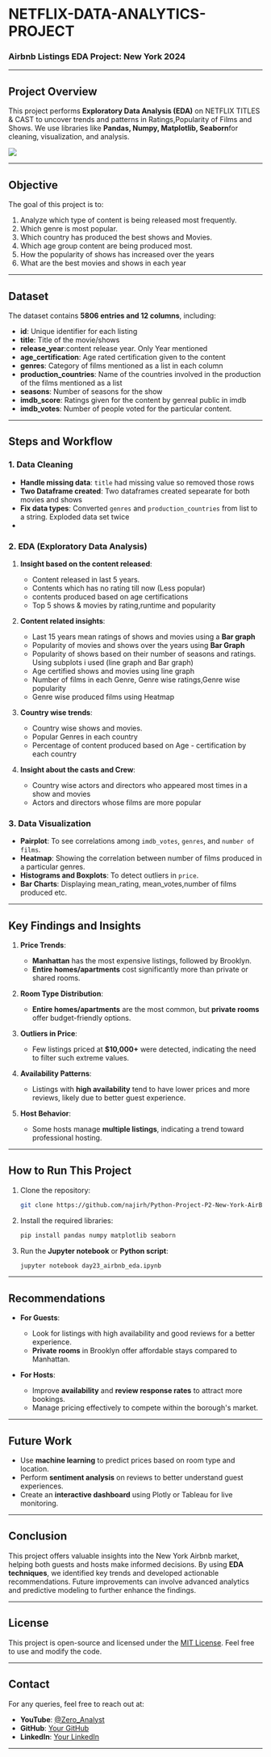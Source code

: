 # NETFLIX-DATA-ANALYTICS-PROJECT

### Airbnb Listings EDA Project: New York 2024  

---

## Project Overview
This project performs **Exploratory Data Analysis (EDA)** on NETFLIX TITLES & CAST to uncover trends and patterns in Ratings,Popularity of Films and Shows. We use libraries like **Pandas, Numpy, Matplotlib, Seaborn**for cleaning, visualization, and analysis. 

![](https://github.com/najirh/Python-Project-P2-New-York-AirBnb-Listing-2024/blob/main/New-York-City-Brooklyn-Bridge-Panorama-Juergen-Roth-2.jpg)

---

## Objective
The goal of this project is to:
1. Analyze which type of content is being released most frequently.
2. Which genre is most popular.
3. Which country has produced the best shows and Movies.
4. Which age group content are being produced most.
5. How the popularity of shows has increased over the years
6. What are the best movies and shows in each year

---

## Dataset
The dataset contains **5806 entries and 12 columns**, including:  
- **id**: Unique identifier for each listing   
- **title**: Title of the movie/shows  
- **release_year**:content release year. Only Year mentioned  
- **age_certification**: Age rated certification given to the content  
- **genres**: Category of films mentioned as a list in each column   
- **production_countries**: Name of the countries involved in the production of the films mentioned as a list   
- **seasons**: Number of seasons for the show   
- **imdb_score**: Ratings given for the content by genreal public in imdb   
- **imdb_votes**: Number of people voted for the particular content.  

---

## Steps and Workflow

### 1. Data Cleaning
- **Handle missing data**: `title` had missing value so removed those rows
- **Two Dataframe created**: Two dataframes created sepearate for both movies and shows  
- **Fix data types**: Converted `genres` and `production_countries` from list to a string. Exploded data set twice
- 

### 2. EDA (Exploratory Data Analysis)  
1. **Insight based on the content released**:  
   - Content released in last 5 years.  
   - Contents which has no rating till now (Less popular)  
   - contents produced based on age certifications
   - Top 5 shows & movies by rating,runtime and popularity

2. **Content related insights**:
   - Last 15 years mean ratings of shows and movies using a **Bar graph**   
   - Popularity of movies and shows over the years using **Bar Graph**    
   - Popularity of shows based on their number of seasons and ratings. Using subplots i used (line graph and Bar graph)
   - Age certified shows and movies using line graph
   - Number of films in each Genre, Genre wise ratings,Genre wise popularity  
   - Genre wise produced films using Heatmap

3. **Country wise trends**:
   - Country wise shows and movies.  
   - Popular Genres in each country  
   - Percentage of content produced based on Age - certification by each country  

4. **Insight about the casts and Crew**:
   - Country wise actors and directors who appeared most times in a show and movies  
   - Actors and directors whose films are more popular  


### 3. Data Visualization
- **Pairplot**: To see correlations among `imdb_votes`, `genres`, and `number of films`.
- **Heatmap**: Showing the correlation between number of films produced in a particular genres.  
- **Histograms and Boxplots**: To detect outliers in `price`.
- **Bar Charts**: Displaying mean_rating, mean_votes,number of films produced etc.

---

## Key Findings and Insights
1. **Price Trends**:  
   - **Manhattan** has the most expensive listings, followed by Brooklyn.  
   - **Entire homes/apartments** cost significantly more than private or shared rooms.  

2. **Room Type Distribution**:  
   - **Entire homes/apartments** are the most common, but **private rooms** offer budget-friendly options.

3. **Outliers in Price**:  
   - Few listings priced at **$10,000+** were detected, indicating the need to filter such extreme values.

4. **Availability Patterns**:  
   - Listings with **high availability** tend to have lower prices and more reviews, likely due to better guest experience.

5. **Host Behavior**:  
   - Some hosts manage **multiple listings**, indicating a trend toward professional hosting.

---

## How to Run This Project
1. Clone the repository:
   ```bash
   git clone https://github.com/najirh/Python-Project-P2-New-York-AirBnb-Listing-2024.git
   ```
2. Install the required libraries:
   ```bash
   pip install pandas numpy matplotlib seaborn
   ```
3. Run the **Jupyter notebook** or **Python script**:
   ```bash
   jupyter notebook day23_airbnb_eda.ipynb
   ```

---

## Recommendations
- **For Guests**: 
   - Look for listings with high availability and good reviews for a better experience.
   - **Private rooms** in Brooklyn offer affordable stays compared to Manhattan.

- **For Hosts**:  
   - Improve **availability** and **review response rates** to attract more bookings.
   - Manage pricing effectively to compete within the borough's market.

---

## Future Work
- Use **machine learning** to predict prices based on room type and location.
- Perform **sentiment analysis** on reviews to better understand guest experiences.
- Create an **interactive dashboard** using Plotly or Tableau for live monitoring.

---

## Conclusion
This project offers valuable insights into the New York Airbnb market, helping both guests and hosts make informed decisions. By using **EDA techniques**, we identified key trends and developed actionable recommendations. Future improvements can involve advanced analytics and predictive modeling to further enhance the findings.

---

## License
This project is open-source and licensed under the [MIT License](https://opensource.org/licenses/MIT). Feel free to use and modify the code.

---

## Contact
For any queries, feel free to reach out at:
- **YouTube**: [@Zero_Analyst](https://www.youtube.com/@Zero_Analyst)  
- **GitHub**: [Your GitHub](https://github.com/your-repo)  
- **LinkedIn**: [Your LinkedIn](https://linkedin.com/in/your-profile)  

---
